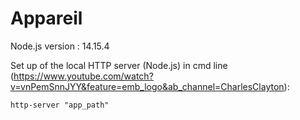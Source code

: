 # Appareil

Node.js version : 14.15.4

Set up of the local HTTP server (Node.js) in cmd line (https://www.youtube.com/watch?v=vnPemSnnJYY&feature=emb_logo&ab_channel=CharlesClayton):

```
http-server "app_path"
```
